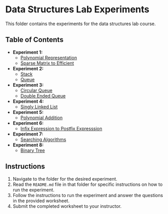 # Data Structures Lab Experiments

This folder contains the experiments for the data structures lab course.

## Table of Contents
- **Experiment 1:**
  - [Polynomial Representation](./Polynomial_representation/)
  - [Sparse Matrix to Efficient](./Sparse_to_efficient/)
- **Experiment 2:**
  - [Stack](./Stack/)
  - [Queue](./Linear_queue/)
- **Experiment 3:**
  - [Circular Queue](./Circular_queue/)
  - [Double Ended Queue](./Double_ended_queue/)
- **Experiment 4:**
  - [Singly Linked List](./Singly_linked_list/)
- **Experiment 5:**
  - [Polynomial Addition](./Polynomial_addition/)
- **Experiment 6:**
  - [Infix Expression to Postfix Expresssion](./Infix_to_postfix/)
- **Experiment 7:**
  - [Searching Algorithms](./Searching_algorithms/)
- **Experiment 8:**
  - [Binary Tree](./Binary_tree/)

## Instructions
1. Navigate to the folder for the desired experiment.
2. Read the `README.md` file in that folder for specific instructions on how to run the experiment.
3. Follow the instructions to run the experiment and answer the questions in the provided worksheet.
4. Submit the completed worksheet to your instructor.
